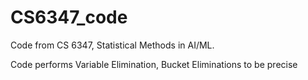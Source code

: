 # CS6347_code
Code from CS 6347, Statistical Methods in AI/ML.


Code performs Variable Elimination, Bucket Eliminations to be precise
